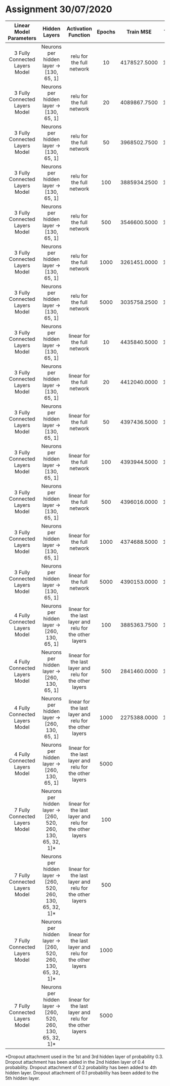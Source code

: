 # Assignment 30/07/2020

|Linear Model Parameters       |Hidden Layers                                               |Activation Function                                    |Epochs|Train MSE   |Train MAE|Val MSE     |Val MAE  |
|:----------------------------:|:----------------------------------------------------------:|:-----------------------------------------------------:|:----:|:----------:|:-------:|:----------:|:-------:|
|3 Fully Connected Layers Model|Neurons per hidden layer -> [130, 65, 1]                    |relu for the full network                              |10    |4178527.5000|1281.1110|4390726.0000|1234.6630|
|3 Fully Connected Layers Model|Neurons per hidden layer -> [130, 65, 1]                    |relu for the full network                              |20    |4089867.7500|1264.1523|4240632.0000|1239.1173|
|3 Fully Connected Layers Model|Neurons per hidden layer -> [130, 65, 1]                    |relu for the full network                              |50    |3968502.7500|1250.9556|4281258.0000|1229.0972|
|3 Fully Connected Layers Model|Neurons per hidden layer -> [130, 65, 1]                    |relu for the full network                              |100   |3885934.2500|1236.2449|4119948.5000|1228.3715|
|3 Fully Connected Layers Model|Neurons per hidden layer -> [130, 65, 1]                    |relu for the full network                              |500   |3546600.5000|1195.4869|4309686.5000|1238.6261|
|3 Fully Connected Layers Model|Neurons per hidden layer -> [130, 65, 1]                    |relu for the full network                              |1000  |3261451.0000|1168.1522|4606204.5000|1270.4216|
|3 Fully Connected Layers Model|Neurons per hidden layer -> [130, 65, 1]                    |relu for the full network                              |5000  |3035758.2500|1147.9901|5281517.0000|1363.9896|
|3 Fully Connected Layers Model|Neurons per hidden layer -> [130, 65, 1]                    |linear for the full network                            |10    |4435840.5000|1350.2988|4683775.5000|1329.4232|
|3 Fully Connected Layers Model|Neurons per hidden layer -> [130, 65, 1]                    |linear for the full network                            |20    |4412040.0000|1346.2072|4706087.0000|1413.1097|
|3 Fully Connected Layers Model|Neurons per hidden layer -> [130, 65, 1]                    |linear for the full network                            |50    |4397436.5000|1343.8987|4824719.0000|1336.1906|
|3 Fully Connected Layers Model|Neurons per hidden layer -> [130, 65, 1]                    |linear for the full network                            |100   |4393944.5000|1341.8081|4697675.0000|1337.0493|
|3 Fully Connected Layers Model|Neurons per hidden layer -> [130, 65, 1]                    |linear for the full network                            |500   |4396016.0000|1342.9451|4636329.5000|1355.3977|
|3 Fully Connected Layers Model|Neurons per hidden layer -> [130, 65, 1]                    |linear for the full network                            |1000  |4374688.5000|1337.5750|4685441.5000|1328.3018|
|3 Fully Connected Layers Model|Neurons per hidden layer -> [130, 65, 1]                    |linear for the full network                            |5000  |4390153.0000|1341.1603|4749785.0000|1319.6615|
|4 Fully Connected Layers Model|Neurons per hidden layer -> [260, 130, 65, 1]               |linear for the last layer and relu for the other layers|100   |3885363.7500|1227.5720|3988240.0000|1347.0333|
|4 Fully Connected Layers Model|Neurons per hidden layer -> [260, 130, 65, 1]               |linear for the last layer and relu for the other layers|500   |2841460.0000|1119.0825|4414667.5000|1291.5073|
|4 Fully Connected Layers Model|Neurons per hidden layer -> [260, 130, 65, 1]               |linear for the last layer and relu for the other layers|1000  |2275388.0000|1038.3757|5256642.0000|1353.8179|
|4 Fully Connected Layers Model|Neurons per hidden layer -> [260, 130, 65, 1]               |linear for the last layer and relu for the other layers|5000  |||||
|7 Fully Connected Layers Model|Neurons per hidden layer -> [260, 520, 260, 130, 65, 32, 1]*|linear for the last layer and relu for the other layers|100   |||||
|7 Fully Connected Layers Model|Neurons per hidden layer -> [260, 520, 260, 130, 65, 32, 1]*|linear for the last layer and relu for the other layers|500   |||||
|7 Fully Connected Layers Model|Neurons per hidden layer -> [260, 520, 260, 130, 65, 32, 1]*|linear for the last layer and relu for the other layers|1000  |||||
|7 Fully Connected Layers Model|Neurons per hidden layer -> [260, 520, 260, 130, 65, 32, 1]*|linear for the last layer and relu for the other layers|5000  |||||


*Dropout attachment used in the 1st and 3rd hidden layer of probability 0.3. Dropout attachment has been added in the 2nd hidden layer of 0.4 probability. Dropout attachment of 0.2 probability has been added to 4th hidden layer. Dropout attachment of 0.1 probability has been added to the 5th hidden layer.